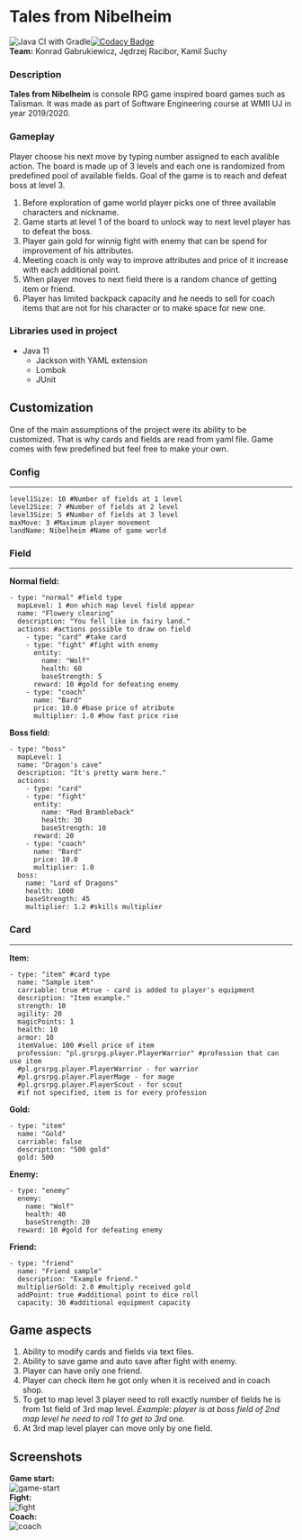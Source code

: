 # Tales from Nibelheim
![Java CI with Gradle](https://github.com/TalesFromNibelheim/TalesFromNibelheim/workflows/Java%20CI%20with%20Gradle/badge.svg)[![Codacy Badge](https://app.codacy.com/project/badge/Grade/17566446c81146c8941fd8a136cd49d7)](https://www.codacy.com?utm_source=github.com&amp;utm_medium=referral&amp;utm_content=TalesFromNibelheim/TalesFromNibelheim&amp;utm_campaign=Badge_Grade)<br>
**Team:** Konrad Gabrukiewicz, Jędrzej Racibor, Kamil Suchy

### Description
**Tales from Nibelheim** is console RPG game inspired board games such as Talisman. It was made as part of Software Engineering course at WMII UJ in year 2019/2020. 

### Gameplay
Player choose his next move by typing number assigned to each avalible action. The board is made up of 3 levels and each one is randomized from predefined pool of available fields. Goal of the game is to reach and defeat boss at level 3.

 1. Before exploration of game world player picks one of three available
    characters and nickname.
 2. Game starts at level 1 of the board to unlock way to next level player has to defeat the boss.
 3. Player gain gold for winnig fight with enemy that can be spend for improvement of his attributes.
 4. Meeting coach is only way to improve attributes and price of it increase with each additional point.
 5. When player moves to next field there is a random chance of getting item or friend.
 6. Player has limited backpack capacity and he needs to sell for coach items that are not for his character or to make space for new one.

 ### Libraries used in project
 - Java 11
    - Jackson with YAML extension
    - Lombok
    - JUnit

## Customization
One of the main assumptions of the project were its ability to be customized. That is why cards and fields are read from yaml file. Game comes with few predefined but feel free to make your own.

### Config
---
```
level1Size: 10 #Number of fields at 1 level  
level2Size: 7 #Number of fields at 2 level  
level3Size: 5 #Number of fields at 3 level  
maxMove: 3 #Maximum player movement
landName: Nibelheim #Name of game world
```

### Field
---
**Normal field:**
```
- type: "normal" #field type  
  mapLevel: 1 #on which map level field appear
  name: "Flowery clearing" 
  description: "You fell like in fairy land." 
  actions: #actions possible to draw on field  
    - type: "card" #take card  
    - type: "fight" #fight with enemy
      entity:  
        name: "Wolf"  
        health: 60  
        baseStrength: 5  
      reward: 10 #gold for defeating enemy
    - type: "coach"
      name: "Bard"  
      price: 10.0 #base price of atribute
      multiplier: 1.0 #how fast price rise
```
**Boss field:**
```
- type: "boss"  
  mapLevel: 1  
  name: "Dragon's cave"  
  description: "It's pretty warm here."  
  actions:  
    - type: "card"  
    - type: "fight"  
      entity:  
        name: "Red Brambleback"  
        health: 30  
        baseStrength: 10  
      reward: 20  
    - type: "coach"  
      name: "Bard"  
      price: 10.0  
      multiplier: 1.0  
  boss:  
    name: "Lord of Dragons"  
    health: 1000  
    baseStrength: 45
    multiplier: 1.2 #skills multiplier
```

### Card
---
**Item:**
```
- type: "item" #card type 
  name: "Sample item"  
  carriable: true #true - card is added to player's equipment
  description: "Item example."  
  strength: 10   
  agility: 20
  magicPoints: 1
  health: 10
  armor: 10
  itemValue: 100 #sell price of item  
  profession: "pl.grsrpg.player.PlayerWarrior" #profession that can use item
  #pl.grsrpg.player.PlayerWarrior - for warrior
  #pl.grsrpg.player.PlayerMage - for mage
  #pl.grsrpg.player.PlayerScout - for scout
  #if not specified, item is for every profession
```
**Gold:**
```
- type: "item"  
  name: "Gold"  
  carriable: false  
  description: "500 gold"  
  gold: 500
```
**Enemy:**
```
- type: "enemy"  
  enemy:  
    name: "Wolf"  
    health: 40  
    baseStrength: 20  
  reward: 10 #gold for defeating enemy
```
**Friend:**
```
- type: "friend"  
  name: "Friend sample"  
  description: "Example friend."  
  multiplierGold: 2.0 #multiply received gold
  addPoint: true #additional point to dice roll
  capacity: 30 #additional equipment capacity
```

## Game aspects
 1. Ability to modify cards and fields via text files.
 2. Ability to save game and auto save after fight with enemy.
 3. Player can have only one friend.
 4. Player can check item he got only when it is received and in coach shop.
 5. To get to map level 3 player need to roll exactly number of fields he is from 1st field of 3rd map level. *Example: player is at boss field of 2nd map level he need to roll 1 to get to 3rd one.*
 6. At 3rd map level player can move only by one field.
 
## Screenshots
**Game start:**<br>
![game-start](screenshots/game-start.png)<br>
**Fight:**<br>
![fight](screenshots/fight.png)<br>
**Coach:**<br>
![coach](screenshots/coach.png)<br>

